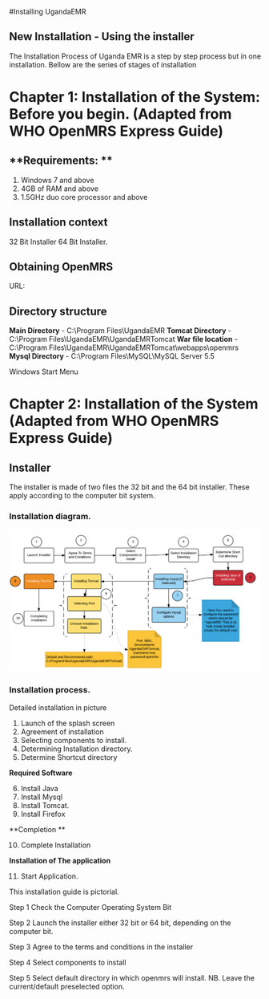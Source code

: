 #Installing UgandaEMR
## New Installation - Using the installer 
The Installation Process of Uganda EMR is a step by step process but in one installation. Bellow are the series of stages of installation


# Chapter 1: Installation of the System: Before you begin. (Adapted from WHO OpenMRS Express Guide) 




## **Requirements: **

1. Windows 7 and above
2. 4GB of RAM and above
3. 1.5GHz duo core processor and above 


## Installation context
32 Bit Installer
64 Bit Installer.


## Obtaining OpenMRS 


URL:


## **Directory structure**

**Main Directory** - C:\Program Files\UgandaEMR
**Tomcat Directory** - C:\Program Files\UgandaEMR\UgandaEMRTomcat
**War file location** - C:\Program Files\UgandaEMR\UgandaEMRTomcat\webapps\openmrs
**Mysql Directory** - C:\Program Files\MySQL\MySQL Server 5.5


Windows Start Menu



# Chapter 2: Installation of the System (Adapted from WHO OpenMRS Express Guide)

 


## Installer

The installer is made of two files the 32 bit and the 64 bit installer. These apply according to the computer bit system.


### Installation diagram.
![](installation_process.png)

### Installation process.

Detailed installation in picture
1. Launch of the splash screen
2. Agreement of installation
3. Selecting components to install.
4. Determining Installation directory.
5. Determine Shortcut directory

**Required Software**

6. Install Java
7. Install Mysql
8. Install Tomcat.
9. Install Firefox


**Completion **

10. Complete Installation

**Installation of The application**

11. Start Application.


This installation guide is pictorial.

Step 1 Check the Computer Operating System Bit

Step 2 Launch the installer either 32 bit or 64 bit, depending on the computer bit.

Step 3 Agree to the terms and conditions in the installer

Step 4 Select components to install

Step 5 Select default directory in which openmrs will install. NB. Leave the current/default preselected option.


